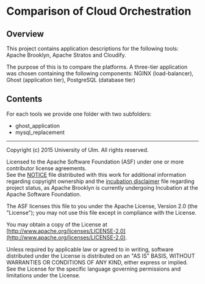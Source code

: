 # Comparison of Cloud Orchestration

## Overview
This project contains application descriptions for the following tools:
Apache Brooklyn, Apache Stratos and Cloudify.

The purpose of this is to compare the platforms. A three-tier application
was chosen containing the following components:
NGINX (load-balancer), Ghost (application tier), PostgreSQL (database tier) 

## Contents
For each tools we provide one folder with two subfolders:

 - ghost_application
 - mysql_replacement



----

Copyright (c) 2015 University of Ulm. All rights reserved.

Licensed to the Apache Software Foundation (ASF) under one or more contributor license agreements.  
See the [NOTICE](NOTICE) file distributed with this work for additional information
regarding copyright ownership and the [incubation disclaimer](DISCLAIMER) file regarding project status,
as Apache Brooklyn is currently undergoing Incubation at the Apache Software Foundation.

The ASF licenses this file to you under the Apache License, Version 2.0 
(the "License"); you may not use this file except in compliance with the License.  

You may obtain a copy of the License at [http://www.apache.org/licenses/LICENSE-2.0](http://www.apache.org/licenses/LICENSE-2.0).

Unless required by applicable law or agreed to in writing,
software distributed under the License is distributed on an
"AS IS" BASIS, WITHOUT WARRANTIES OR CONDITIONS OF ANY
KIND, either express or implied.  See the License for the
specific language governing permissions and limitations
under the License.